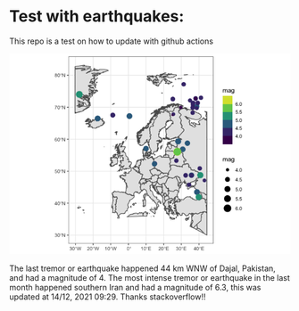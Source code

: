 <!-- README.md is generated from README.Rmd. Please edit that file -->

Test with earthquakes:
======================

This repo is a test on how to update with github actions

![](man/figures/README-unnamed-chunk-2-1.png)

The last tremor or earthquake happened 44 km WNW of Dajal, Pakistan, and
had a magnitude of 4. The most intense tremor or earthquake in the last
month happened southern Iran and had a magnitude of 6.3, this was
updated at 14/12, 2021 09:29. Thanks stackoverflow!!
